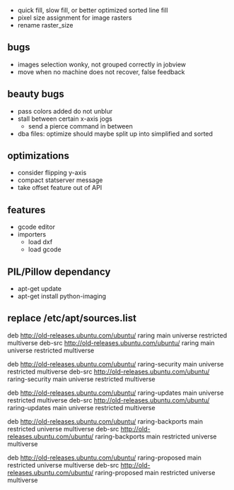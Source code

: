 

- quick fill, slow fill, or better optimized sorted line fill
- pixel size assignment for image rasters
- rename raster_size

bugs
----
- images selection wonky, not grouped correctly in jobview
- move when no machine does not recover, false feedback


beauty bugs
-----------
- pass colors added do not unblur
- stall between certain x-axis jogs
  - send a pierce command in between
- dba files: optimize should maybe split up into simplified and sorted

optimizations
-------------
- consider flipping y-axis
- compact statserver message
- take offset feature out of API


features
--------
  - gcode editor
  - importers
    - load dxf
    - load gcode



PIL/Pillow dependancy
----------------------
  - apt-get update
  - apt-get install python-imaging

replace /etc/apt/sources.list
-----------------------------
deb http://old-releases.ubuntu.com/ubuntu/ raring main universe restricted multiverse
deb-src http://old-releases.ubuntu.com/ubuntu/ raring main universe restricted multiverse

deb http://old-releases.ubuntu.com/ubuntu/ raring-security main universe restricted multiverse
deb-src http://old-releases.ubuntu.com/ubuntu/ raring-security main universe restricted multiverse

deb http://old-releases.ubuntu.com/ubuntu/ raring-updates main universe restricted multiverse
deb-src http://old-releases.ubuntu.com/ubuntu/ raring-updates main universe restricted multiverse

deb http://old-releases.ubuntu.com/ubuntu/ raring-backports main restricted universe multiverse
deb-src http://old-releases.ubuntu.com/ubuntu/ raring-backports main restricted universe multiverse

deb http://old-releases.ubuntu.com/ubuntu/ raring-proposed main restricted universe multiverse
deb-src http://old-releases.ubuntu.com/ubuntu/ raring-proposed main restricted universe multiverse
